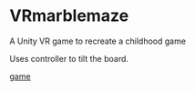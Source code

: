 # VRmarblemaze
A Unity VR game to recreate a childhood game

Uses controller to tilt the board. 

[game](pic.png)
